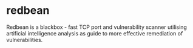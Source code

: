 # redbean
Redbean is a blackbox - fast TCP port and vulnerability scanner utilising artificial intelligence analysis as guide to more effective remediation of vulnerabilities.
